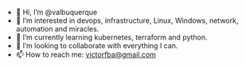 - 👋 Hi, I’m @valbuquerque
- 👀 I’m interested in devops, infrastructure, Linux, Windows, network, automation and miracles.
- 🌱 I’m currently learning kubernetes, terraform and python. 
- 💞️ I’m looking to collaborate with everything I can.
- 📫 How to reach me: victorfba@gmail.com

<!---
valbuquerque/valbuquerque is a ✨ special ✨ repository because its `README.md` (this file) appears on your GitHub profile.
You can click the Preview link to take a look at your changes.
--->

